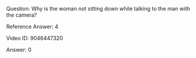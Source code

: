 Question: Why is the woman not sitting down while talking to the man with the camera?

Reference Answer: 4

Video ID: 9046447320

Answer: 0

